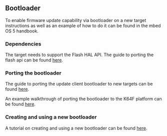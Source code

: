 ## Bootloader

To enable firmware update capability via bootloader on a new target instructions as well as an example of how to do it can be found in the mbed OS 5 handbook.

### Dependencies

The target needs to support the Flash HAL API. The guide to porting the flash api can be found [here](https://os.mbed.com/docs/latest/reference/flash.html).


### Porting the bootloader

The guide to porting the update client bootloader to new targets can be found [here](https://cloud.mbed.com/docs/current/porting/porting-the-update-client.html).

An example walkthrough of porting the bootloader to the K64F platform can be found [here](https://cloud.mbed.com/docs/current/porting/update-k64f-port.html).

### Creating and using a new bootloader

A tutorial on creating and using a new bootloader can be found [here](https://os.mbed.com/docs/latest/tutorials/bootloader.html).

